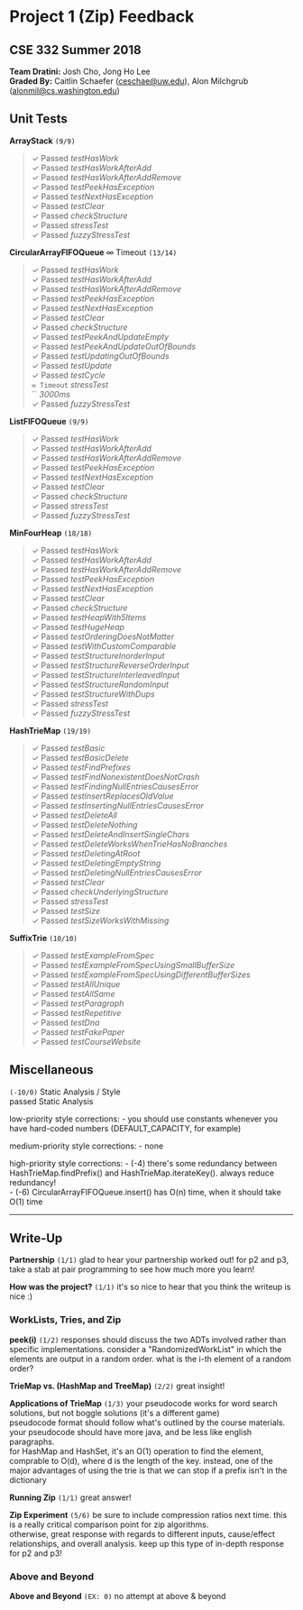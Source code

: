 # Project 1 (Zip) Feedback #
## CSE 332 Summer 2018 ##

**Team Dratini:** Josh Cho, Jong Ho Lee <br />
**Graded By:** Caitlin Schaefer (ceschae@uw.edu), Alon Milchgrub (alonmil@cs.washington.edu) <br />

## Unit Tests ##

**ArrayStack**  `(9/9)`
> ✓ Passed *testHasWork* <br>
> ✓ Passed *testHasWorkAfterAdd* <br>
> ✓ Passed *testHasWorkAfterAddRemove* <br>
> ✓ Passed *testPeekHasException* <br>
> ✓ Passed *testNextHasException* <br>
> ✓ Passed *testClear* <br>
> ✓ Passed *checkStructure* <br>
> ✓ Passed *stressTest* <br>
> ✓ Passed *fuzzyStressTest* <br>

**CircularArrayFIFOQueue** ∞ Timeout `(13/14)`
> ✓ Passed *testHasWork* <br>
> ✓ Passed *testHasWorkAfterAdd* <br>
> ✓ Passed *testHasWorkAfterAddRemove* <br>
> ✓ Passed *testPeekHasException* <br>
> ✓ Passed *testNextHasException* <br>
> ✓ Passed *testClear* <br>
> ✓ Passed *checkStructure* <br>
> ✓ Passed *testPeekAndUpdateEmpty* <br>
> ✓ Passed *testPeekAndUpdateOutOfBounds* <br>
> ✓ Passed *testUpdatingOutOfBounds* <br>
> ✓ Passed *testUpdate* <br>
> ✓ Passed *testCycle* <br>
> `∞ Timeout` *stressTest* <br>
> `` *3000ms* <br>
> ✓ Passed *fuzzyStressTest* <br>

**ListFIFOQueue**  `(9/9)`
> ✓ Passed *testHasWork* <br>
> ✓ Passed *testHasWorkAfterAdd* <br>
> ✓ Passed *testHasWorkAfterAddRemove* <br>
> ✓ Passed *testPeekHasException* <br>
> ✓ Passed *testNextHasException* <br>
> ✓ Passed *testClear* <br>
> ✓ Passed *checkStructure* <br>
> ✓ Passed *stressTest* <br>
> ✓ Passed *fuzzyStressTest* <br>

**MinFourHeap**  `(18/18)`
> ✓ Passed *testHasWork* <br>
> ✓ Passed *testHasWorkAfterAdd* <br>
> ✓ Passed *testHasWorkAfterAddRemove* <br>
> ✓ Passed *testPeekHasException* <br>
> ✓ Passed *testNextHasException* <br>
> ✓ Passed *testClear* <br>
> ✓ Passed *checkStructure* <br>
> ✓ Passed *testHeapWith5Items* <br>
> ✓ Passed *testHugeHeap* <br>
> ✓ Passed *testOrderingDoesNotMatter* <br>
> ✓ Passed *testWithCustomComparable* <br>
> ✓ Passed *testStructureInorderInput* <br>
> ✓ Passed *testStructureReverseOrderInput* <br>
> ✓ Passed *testStructureInterleavedInput* <br>
> ✓ Passed *testStructureRandomInput* <br>
> ✓ Passed *testStructureWithDups* <br>
> ✓ Passed *stressTest* <br>
> ✓ Passed *fuzzyStressTest* <br>

**HashTrieMap**  `(19/19)`
> ✓ Passed *testBasic* <br>
> ✓ Passed *testBasicDelete* <br>
> ✓ Passed *testFindPrefixes* <br>
> ✓ Passed *testFindNonexistentDoesNotCrash* <br>
> ✓ Passed *testFindingNullEntriesCausesError* <br>
> ✓ Passed *testInsertReplacesOldValue* <br>
> ✓ Passed *testInsertingNullEntriesCausesError* <br>
> ✓ Passed *testDeleteAll* <br>
> ✓ Passed *testDeleteNothing* <br>
> ✓ Passed *testDeleteAndInsertSingleChars* <br>
> ✓ Passed *testDeleteWorksWhenTrieHasNoBranches* <br>
> ✓ Passed *testDeletingAtRoot* <br>
> ✓ Passed *testDeletingEmptyString* <br>
> ✓ Passed *testDeletingNullEntriesCausesError* <br>
> ✓ Passed *testClear* <br>
> ✓ Passed *checkUnderlyingStructure* <br>
> ✓ Passed *stressTest* <br>
> ✓ Passed *testSize* <br>
> ✓ Passed *testSizeWorksWithMissing* <br>

**SuffixTrie**  `(10/10)`
> ✓ Passed *testExampleFromSpec* <br>
> ✓ Passed *testExampleFromSpecUsingSmallBufferSize* <br>
> ✓ Passed *testExampleFromSpecUsingDifferentBufferSizes* <br>
> ✓ Passed *testAllUnique* <br>
> ✓ Passed *testAllSame* <br>
> ✓ Passed *testParagraph* <br>
> ✓ Passed *testRepetitive* <br>
> ✓ Passed *testDna* <br>
> ✓ Passed *testFakePaper* <br>
> ✓ Passed *testCourseWebsite* <br>

## Miscellaneous ##

`(-10/0)` Static Analysis / Style <br />
    passed Static Analysis <br>

low-priority style corrections:
    - you should use constants whenever you have hard-coded numbers (DEFAULT_CAPACITY, for example) <br>

medium-priority style corrections: 
    - none

high-priority style corrections:
    - (-4) there's some redundancy between HashTrieMap.findPrefix() and HashTrieMap.iterateKey(). always reduce redundancy! <br>
    - (-6) CircularArrayFIFOQueue.insert() has O(n) time, when it should take O(1) time <br>

--------

## Write-Up ##

**Partnership**
`(1/1)`
    glad to hear your partnership worked out! for p2 and p3, take a stab at pair programming to see how much more you learn! <br>

**How was the project?**
`(1/1)`
    it's so nice to hear that you think the writeup is nice :) <br>

### WorkLists, Tries, and Zip ###

**peek(i)**
`(1/2)`
    responses should discuss the two ADTs involved rather than specific implementations. consider a "RandomizedWorkList" in which the elements are output in a random order. what is the i-th element of a random order? <br>

**TrieMap vs. (HashMap and TreeMap)**
`(2/2)`
    great insight! <br>

**Applications of TrieMap**
`(1/3)`
    your pseudocode works for word search solutions, but not boggle solutions (it's a different game) <br>
    pseudocode format should follow what's outlined by the course materials. your pseudocode should have more java, and be less like english paragraphs. <br>
    for HashMap and HashSet, it's an O(1) operation to find the element, comprable to O(d), where d is the length of the key. instead, one of the major advantages of using the trie is that we can stop if a prefix isn't in the dictionary <br>

**Running Zip**
`(1/1)`
    great answer! <br>

**Zip Experiment**
`(5/6)`
    be sure to include compression ratios next time. this is a really critical comparison point for zip algorithms. <br>
    otherwise, great response with regards to different inputs, cause/effect relationships, and overall analysis. keep up this type of in-depth response for p2 and p3! <br> 

### Above and Beyond ###

**Above and Beyond**
`(EX: 0)`
    no attempt at above & beyond
